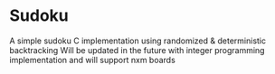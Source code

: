 # Sudoku
A simple sudoku C implementation using randomized &amp; deterministic backtracking
Will be updated in the future with integer programming implementation and will support nxm boards
